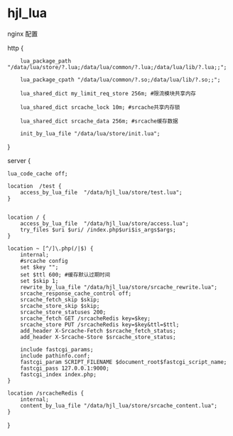 # hjl_lua

nginx 配置

http
{
        
        lua_package_path  "/data/lua/store/?.lua;/data/lua/common/?.lua;/data/lua/lib/?.lua;;";
        
        lua_package_cpath "/data/lua/common/?.so;/data/lua/lib/?.so;;";
        
        lua_shared_dict my_limit_req_store 256m; #限流模块共享内存
        
        lua_shared_dict srcache_lock 10m; #srcache共享内存锁
        
        lua_shared_dict srcache_data 256m; #srcache缓存数据
        
        init_by_lua_file "/data/lua/store/init.lua";
        
}

server {
  
    lua_code_cache off;

    location  /test {
        access_by_lua_file  "/data/hjl_lua/store/test.lua";
    }


    location / {
        access_by_lua_file  "/data/hjl_lua/store/access.lua";
        try_files $uri $uri/ /index.php$uri$is_args$args;
    }

    location ~ [^/]\.php(/|$) {
        internal;
        #srcache config
        set $key "";
        set $ttl 600; #缓存默认过期时间
        set $skip 1;
        rewrite_by_lua_file "/data/hjl_lua/store/srcache_rewrite.lua";
        srcache_response_cache_control off;
        srcache_fetch_skip $skip;
        srcache_store_skip $skip;
        srcache_store_statuses 200;
        srcache_fetch GET /srcacheRedis key=$key;
        srcache_store PUT /srcacheRedis key=$key&ttl=$ttl;
        add_header X-Srcache-Fetch $srcache_fetch_status;
        add_header X-Srcache-Store $srcache_store_status;

        include fastcgi_params;
        include pathinfo.conf;
        fastcgi_param SCRIPT_FILENAME $document_root$fastcgi_script_name;
        fastcgi_pass 127.0.0.1:9000;
        fastcgi_index index.php;
    }

    location /srcacheRedis {
        internal;
        content_by_lua_file "/data/hjl_lua/store/srcache_content.lua";
    }

}
